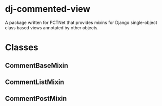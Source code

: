 # dj-commented-view

A package written for PCTNet that provides mixins for Django single-object class based views annotated by other objects.

# Classes
## CommentBaseMixin
## CommentListMixin
## CommentPostMixin

